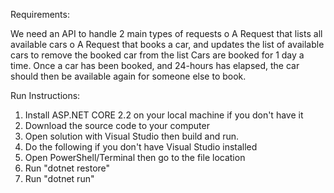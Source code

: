 Requirements:

We need an API to handle 2 main types of requests
o A Request that lists all available cars
o A Request that books a car, and updates the list of available cars to remove the booked car
from the list
Cars are booked for 1 day a time. Once a car has been booked, and 24-hours has elapsed, the car
should then be available again for someone else to book.

Run Instructions:

1. Install ASP.NET CORE 2.2 on your local machine if you don't have it
2. Download the source code to your computer
3. Open solution with Visual Studio then build and run.
4. Do the following if you don't have Visual Studio installed
5. Open PowerShell/Terminal then go to the file location
6. Run "dotnet restore"
7. Run "dotnet run"
